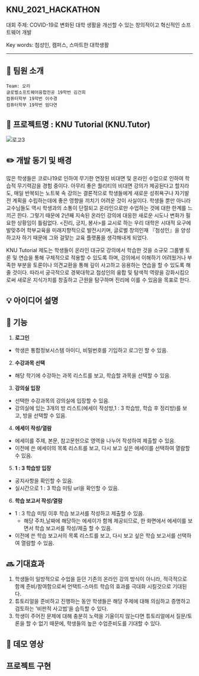 
## KNU_2021_HACKATHON 
   대회 주제: COVID-19로 변화된 대학 생활을 개선할 수 있는 창의적이고 혁신적인 소프트웨어 개발
   
   
   Key words: 첨성인, 캠퍼스, 스마트한 대학생활

---
## :busts_in_silhouette: 팀원 소개

~~~
Team: 오리
글로벌소프트웨어융합전공 19학번 김건희
컴퓨터학부 19학번 이수경
컴퓨터학부 19학번 엄다연
~~~

## :closed_book: 프로젝트명 : KNU Tutorial (KNU.Tutor)
![로고3](https://user-images.githubusercontent.com/69031678/126647811-b7b510d3-9385-4e87-845a-f1dd554ef45c.png)




## :pencil2: 개발 동기 및 배경
많은 학생들은 코로나19로 인하여 무기한 연장된 비대면 및 온라인 수업으로 인하여 학습적 무기력감을 경험 중이다. 아무리 좋은 퀄리티의 비대면 강의가 제공된다고 할지라도, 매일 반복되는 노트북 속 강의는 결론적으로 학생들에게 새로운 성취욕구나 자기발전 계획을 수립하는데에 좋은 영향을 끼치기 어려운 것이 사실이다. 학생들 뿐만 아니라 교수님들도 역시 학생과의 소통이 단절되고 온라인으로만 수업하는 것에 대한 한계를 느끼곤 한다. 그렇기 때문에 2년째 지속된 온라인 강의에 대응한 새로운 시도나 변화가 필요한 상황임이 틀림없다. <진리, 긍지, 봉사>를 교시로 하는 우리 대학은 시대적 요구에 발맞추어 학부교육을 미래지향적으로 발전시키며, 글로벌 창의인재 『첨성인』을 양성하고자 하기 때문에 그와 걸맞는 교육 플랫폼을 생각해내게 되었다.




KNU Tutorial 제도는 학생들이 온라인 대규모 강의에서 학습한 것을 소규모 그룹별 토론 및 연습을 통해 구체적으로 적용할 수 있도록 하며, 강의에서 이해하기 어려웠거나 부족한 부분을 토론이나 의견교환을 통해 깊이 사고하고 응용하는 연습을 할 수 있도록 해줄 것이다. 따라서 궁극적으로 경북대학교 첨성인의 융합 및 탐색적 역량을 강화시킴으로써 새로운 지식가치를 창출하고 근원을 탐구하며 진리에 이를 수 있음을 목표로 한다.


## :bulb: 아이디어 설명




## :information_desk_person: 기능
1. **로그인**   
- 학생은 통합정보시스템 아이디, 비밀번호를 기입하고 로그인 할 수 있음.  
2. **수강과목 선택**   
- 해당 학기에 수강하는 과목 리스트를 보고, 학습할 과목을 선택할 수 있음.   
3. **강의실 입장**   
- 선택한 수강과목의 강의실에 입장할 수 있음.   
- 강의실에 있는 3개의 방 리스트(에세이 작성방,1 : 3 학습방, 학습 후 정리방)를 보고, 방을 선택할 수 있음.   
4. **에세이 작성/열람**   
- 에세이를 주제, 본문, 참고문헌으로 영역을 나누어 작성하여 제출할 수 있음.   
- 이전에 쓴 에세이의 목록 리스트를 보고, 다시 보고 싶은 에세이를 선택하여 열람할 수 있음.   
5. **1 : 3 학습방 입장**   
- 공지사항을 확인할 수 있음.   
- 실시간으로 1 : 3 학습 미팅 url을 확인할 수 있음.   
6. **학습 보고서 작성/열람**   
- 1 : 3 학습 미팅 이후 학습 보고서를 작성하고 제출할 수 있음.   
  - 해당 주차,날짜에 해당하는 에세이가 함께 제공되므로, 한 화면에서 에세이를 보면서 학습 보고서를 작성/제출 할 수 있음.   
- 이전에 쓴 학습 보고서의 목록 리스트를 보고, 다시 보고 싶은 학습 보고서를 선택하여 열람할 수 있음.   





## :soon: 기대효과 

1. 학생들이 일방적으로 수업을 듣던 기존의 온라인 강의 방식이 아니라, 적극적으로 함께 준비/참여함으로써 언택트-스마트 학습의 효과를 극대화 시킬것으로 기대된다.
2. 튜토리얼을 준비하고 진행하는 동안 학생들은 해당 주제에 대해 의심하고 증명하고 검토하는 '비판적 사고법'을 습득할 수 있다.
3. 학생이 주어진 문제에 대해 충분히 노력을 기울이지 않는다면 튜토리얼에서 질문/토론을 할 수 없기 때문에, 학생들의 높은 수업준비도를 기대할 수 있다.


## :movie_camera: 데모 영상



## 프로젝트 구현



